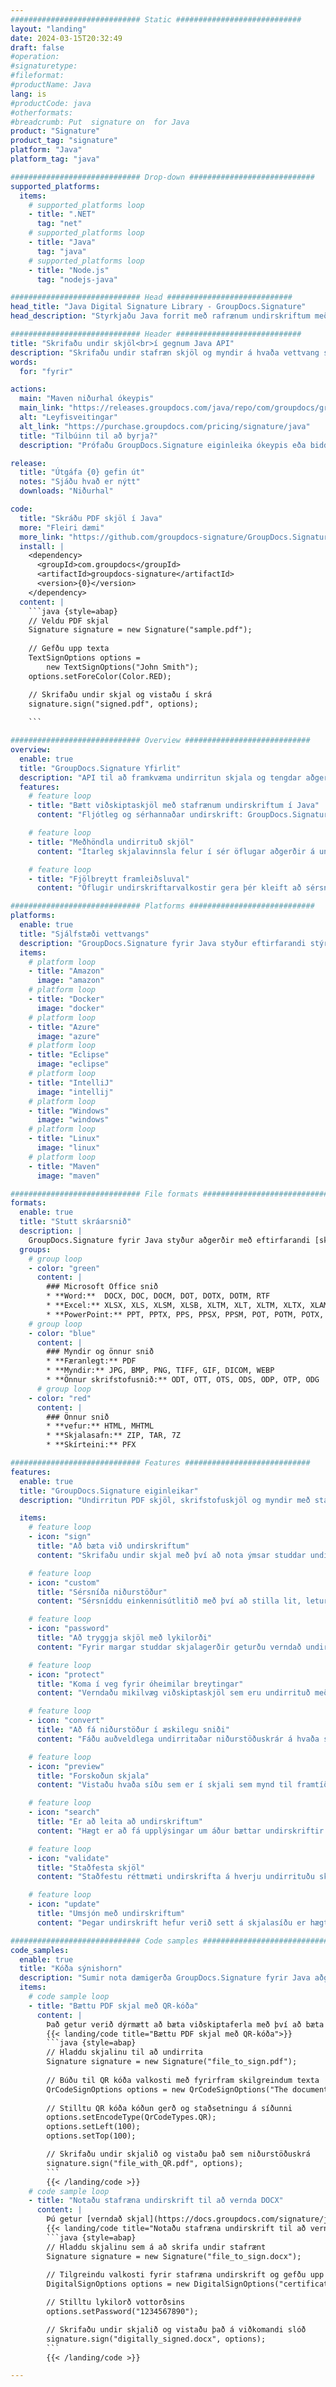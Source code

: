 ```yaml
---
############################# Static ############################
layout: "landing"
date: 2024-03-15T20:32:49
draft: false
#operation: 
#signaturetype: 
#fileformat: 
#productName: Java
lang: is
#productCode: java
#otherformats: 
#breadcrumb: Put  signature on  for Java
product: "Signature"
product_tag: "signature"
platform: "Java"
platform_tag: "java"

############################# Drop-down ############################
supported_platforms:
  items:
    # supported_platforms loop
    - title: ".NET"
      tag: "net"
    # supported_platforms loop
    - title: "Java"
      tag: "java"
    # supported_platforms loop
    - title: "Node.js"
      tag: "nodejs-java"

############################# Head ############################
head_title: "Java Digital Signature Library - GroupDocs.Signature"
head_description: "Styrkjaðu Java forrit með rafrænum undirskriftum með GroupDocs.Signature. Skrifaðu undir viðskiptaskjöl fljótt og áreynslulaust."

############################# Header ############################
title: "Skrifaðu undir skjöl<br>í gegnum Java API"
description: "Skrifaðu undir stafræn skjöl og myndir á hvaða vettvang sem er með því að nota sveigjanleg API og app byggðar lausnir fyrir forritara og endanotendur."
words:
  for: "fyrir"

actions:
  main: "Maven niðurhal ókeypis"
  main_link: "https://releases.groupdocs.com/java/repo/com/groupdocs/groupdocs-signature/"
  alt: "Leyfisveitingar"
  alt_link: "https://purchase.groupdocs.com/pricing/signature/java"
  title: "Tilbúinn til að byrja?"
  description: "Prófaðu GroupDocs.Signature eiginleika ókeypis eða biddu um leyfi"

release:
  title: "Útgáfa {0} gefin út"
  notes: "Sjáðu hvað er nýtt"
  downloads: "Niðurhal"

code:
  title: "Skráðu PDF skjöl í Java"
  more: "Fleiri dæmi"
  more_link: "https://github.com/groupdocs-signature/GroupDocs.Signature-for-Java"
  install: |
    <dependency>
      <groupId>com.groupdocs</groupId>
      <artifactId>groupdocs-signature</artifactId>
      <version>{0}</version>
    </dependency>
  content: |
    ```java {style=abap}  
    // Veldu PDF skjal
    Signature signature = new Signature("sample.pdf");
    
    // Gefðu upp texta
    TextSignOptions options = 
        new TextSignOptions("John Smith");
    options.setForeColor(Color.RED);

    // Skrifaðu undir skjal og vistaðu í skrá
    signature.sign("signed.pdf", options);
    
    ```

############################# Overview ############################
overview:
  enable: true
  title: "GroupDocs.Signature Yfirlit"
  description: "API til að framkvæma undirritun skjala og tengdar aðgerðir í Java forritum"
  features:
    # feature loop
    - title: "Bætt viðskiptaskjöl með stafrænum undirskriftum í Java"
      content: "Fljótleg og sérhannaðar undirskrift: GroupDocs.Signature fyrir Java býður upp á fjölbreytt úrval af stafrænum undirskriftarmöguleikum fyrir PDF-skjöl, myndir og Office-skjöl. Þú getur notað texta, strikamerki, QR-kóða, stafræn skilríki, myndir eða falin lýsigögn. Skjalavinnslan er hröð og skilvirk."

    # feature loop
    - title: "Meðhöndla undirrituð skjöl"
      content: "Ítarleg skjalavinnsla felur í sér öflugar aðgerðir á undirrituðum skjölum með GroupDocs.Signature fyrir Java. Hægt er að leita að og staðfesta undirskriftir sem hafa verið bætt við viðskiptaskjöl með ýmsum gagnlegum forsendum. Að auki geturðu nálgast nákvæmar upplýsingar um skjalið eða fengið forskoðunarmyndir af síðum þess."

    # feature loop
    - title: "Fjölbreytt framleiðsluval"
      content: "Öflugir undirskriftarvalkostir gera þér kleift að sérsníða úttakið fyrir skjöl sem eru undirrituð með GroupDocs.Signature fyrir Java. Þú getur staðsett hvaða undirskrift sem er nákvæmlega á hvaða skjalasíðu sem er og stillt útlit hennar á ýmsa vegu. Java API styður vistun undirritaðra viðskiptaskjala á fjölmörgum studdum sniðum og býður upp á möguleika til að tryggja þau með lykilorðum."

############################# Platforms ############################
platforms:
  enable: true
  title: "Sjálfstæði vettvangs"
  description: "GroupDocs.Signature fyrir Java styður eftirfarandi stýrikerfi, ramma og pakkastjóra"
  items:
    # platform loop
    - title: "Amazon"
      image: "amazon"
    # platform loop
    - title: "Docker"
      image: "docker"
    # platform loop
    - title: "Azure"
      image: "azure"
    # platform loop
    - title: "Eclipse"
      image: "eclipse"
    # platform loop
    - title: "IntelliJ"
      image: "intellij"
    # platform loop
    - title: "Windows"
      image: "windows"
    # platform loop
    - title: "Linux"
      image: "linux"
    # platform loop
    - title: "Maven"
      image: "maven"

############################# File formats ############################
formats:
  enable: true
  title: "Stutt skráarsnið"
  description: |
    GroupDocs.Signature fyrir Java styður aðgerðir með eftirfarandi [skráarsniðum](https://docs.groupdocs.com/signature/java/supported-document-formats/).
  groups:
    # group loop
    - color: "green"
      content: |
        ### Microsoft Office snið
        * **Word:**  DOCX, DOC, DOCM, DOT, DOTX, DOTM, RTF
        * **Excel:** XLSX, XLS, XLSM, XLSB, XLTM, XLT, XLTM, XLTX, XLAM, SXC, SpreadsheetML
        * **PowerPoint:** PPT, PPTX, PPS, PPSX, PPSM, POT, POTM, POTX, PPTM
    # group loop
    - color: "blue"
      content: |
        ### Myndir og önnur snið
        * **Færanlegt:** PDF
        * **Myndir:** JPG, BMP, PNG, TIFF, GIF, DICOM, WEBP
        * **Önnur skrifstofusnið:** ODT, OTT, OTS, ODS, ODP, OTP, ODG
      # group loop
    - color: "red"
      content: |
        ### Önnur snið
        * **vefur:** HTML, MHTML
        * **Skjalasafn:** ZIP, TAR, 7Z
        * **Skírteini:** PFX

############################# Features ############################
features:
  enable: true
  title: "GroupDocs.Signature eiginleikar"
  description: "Undirritun PDF skjöl, skrifstofuskjöl og myndir með stafrænum undirskriftum"

  items:
    # feature loop
    - icon: "sign"
      title: "Að bæta við undirskriftum"
      content: "Skrifaðu undir skjal með því að nota ýmsar studdar undirskriftargerðir með því að setja stafræna undirskrift nákvæmlega hvar sem er á hvaða síðu sem er."

    # feature loop
    - icon: "custom"
      title: "Sérsníða niðurstöður"
      content: "Sérsníddu einkennisútlitið með því að stilla lit, leturgerð, ramma, snúning og aðra eiginleika til að ná tilætluðum árangri."

    # feature loop
    - icon: "password"
      title: "Að tryggja skjöl með lykilorði"
      content: "Fyrir margar studdar skjalagerðir geturðu verndað undirritaða skjalið með lykilorði."

    # feature loop
    - icon: "protect"
      title: "Koma í veg fyrir óheimilar breytingar"
      content: "Verndaðu mikilvæg viðskiptaskjöl sem eru undirrituð með stafrænu vottorði gegn óheimilum breytingum."

    # feature loop
    - icon: "convert"
      title: "Að fá niðurstöður í æskilegu sniði"
      content: "Fáðu auðveldlega undirritaðar niðurstöðuskrár á hvaða studdu sniði sem er. Þú getur líka umbreytt MS Word skjölum í PDF áreynslulaust."

    # feature loop
    - icon: "preview"
      title: "Forskoðun skjala"
      content: "Vistaðu hvaða síðu sem er í skjali sem mynd til framtíðarvinnslu."

    # feature loop
    - icon: "search"
      title: "Er að leita að undirskriftum"
      content: "Hægt er að fá upplýsingar um áður bættar undirskriftir í ákveðin skjöl."

    # feature loop
    - icon: "validate"
      title: "Staðfesta skjöl"
      content: "Staðfestu réttmæti undirskrifta á hverju undirrituðu skjali."

    # feature loop
    - icon: "update"
      title: "Umsjón með undirskriftum"
      content: "Þegar undirskrift hefur verið sett á skjalasíðu er hægt að eyða henni, færa hana eða uppfæra eftir þörfum."

############################# Code samples ############################
code_samples:
  enable: true
  title: "Kóða sýnishorn"
  description: "Sumir nota dæmigerða GroupDocs.Signature fyrir Java aðgerðir"
  items:
    # code sample loop
    - title: "Bættu PDF skjal með QR-kóða"
      content: |
        Það getur verið dýrmætt að bæta viðskiptaferla með því að bæta [QR-kóðum](https://docs.groupdocs.com/signature/java/esign-document-with-qr-code-signature/) við sérstakar síður af PDF skjölum. Það er dæmi um hvernig á að bæta við QR kóða með GroupDocs.Signature fyrir Java.
        {{< landing/code title="Bættu PDF skjal með QR-kóða">}}
        ```java {style=abap}
        // Hladdu skjalinu til að undirrita
        Signature signature = new Signature("file_to_sign.pdf");
        
        // Búðu til QR kóða valkosti með fyrirfram skilgreindum texta
        QrCodeSignOptions options = new QrCodeSignOptions("The document is approved by John Smith");
        
        // Stilltu QR kóða kóðun gerð og staðsetningu á síðunni
        options.setEncodeType(QrCodeTypes.QR);
        options.setLeft(100);
        options.setTop(100);

        // Skrifaðu undir skjalið og vistaðu það sem niðurstöðuskrá
        signature.sign("file_with_QR.pdf", options);
        ```
        {{< /landing/code >}}
    # code sample loop
    - title: "Notaðu stafræna undirskrift til að vernda DOCX"
      content: |
        Þú getur [verndað skjal](https://docs.groupdocs.com/signature/java/esign-document-with-digital-signature/) með því að nota persónulegar undirskriftir eða fyrirtækjaundirskriftir sem eru geymdar sem stafræn skilríki. Ekki er hægt að breyta skjölum sem eru tryggð með vottorði án þess að ógilda undirskriftina.
        {{< landing/code title="Notaðu stafræna undirskrift til að vernda DOCX">}}
        ```java {style=abap}   
        // Hladdu skjalinu sem á að skrifa undir stafrænt
        Signature signature = new Signature("file_to_sign.docx");
        
        // Tilgreindu valkosti fyrir stafræna undirskrift og gefðu upp slóðina að vottorðaskránni
        DigitalSignOptions options = new DigitalSignOptions("certificate.pfx");

        // Stilltu lykilorð vottorðsins
        options.setPassword("1234567890");

        // Skrifaðu undir skjalið og vistaðu það á viðkomandi slóð
        signature.sign("digitally_signed.docx", options);
        ```
        {{< /landing/code >}}

---
```

